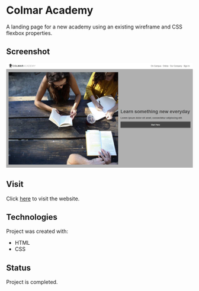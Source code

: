 # Colmar Academy
A landing page for a new academy using an existing wireframe and CSS flexbox properties.


## Screenshot
![preview of landing page](./resources/images/colmar-academy.jpg)

## Visit
Click [here](https://yuj94.github.io/colmar-academy/) to visit the website.

## Technologies
Project was created with:
- HTML
- CSS

## Status
Project is completed.